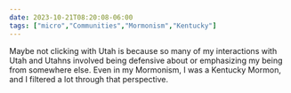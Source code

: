 ```yaml
---
date: 2023-10-21T08:20:08-06:00
tags: ["micro","Communities","Mormonism","Kentucky"]
---
```

Maybe not clicking with Utah is because so many of my interactions with Utah and Utahns involved being defensive about or emphasizing my being from somewhere else. Even in my Mormonism, I was a Kentucky Mormon, and I filtered a lot through that perspective.
